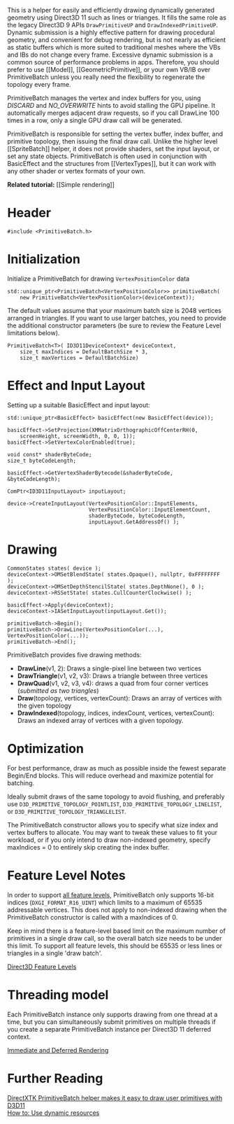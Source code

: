 This is a helper for easily and efficiently drawing dynamically generated geometry using Direct3D 11 such as lines or trianges. It fills the same role as the legacy Direct3D 9 APIs ``DrawPrimitiveUP`` and ``DrawIndexedPrimitiveUP``. Dynamic submission is a highly effective pattern for drawing procedural geometry, and convenient for debug rendering, but is not nearly as efficient as static buffers which is more suited to traditional meshes where the VBs and IBs do not change every frame. Excessive dynamic submission is a common source of performance problems in apps. Therefore, you should prefer to use [[Model]], [[GeometricPrimitive]], or your own VB/IB over PrimitiveBatch unless you really need the flexibility to regenerate the topology every frame.

PrimitiveBatch manages the vertex and index buffers for you, using _DISCARD_ and _NO_OVERWRITE_ hints to avoid stalling the GPU pipeline. It automatically merges adjacent draw requests, so if you call DrawLine 100 times in a row, only a single GPU draw call will be generated.

PrimitiveBatch is responsible for setting the vertex buffer, index buffer, and primitive topology, then issuing the final draw call. Unlike the higher level [[SpriteBatch]] helper, it does not provide shaders, set the input layout, or set any state objects. PrimitiveBatch is often used in conjunction with BasicEffect and the structures from [[VertexTypes]], but it can work with any other shader or vertex formats of your own.

**Related tutorial:** [[Simple rendering]]

# Header
    #include <PrimitiveBatch.h>

# Initialization

Initialize a PrimitiveBatch for drawing ``VertexPositionColor`` data

    std::unique_ptr<PrimitiveBatch<VertexPositionColor>> primitiveBatch(
        new PrimitiveBatch<VertexPositionColor>(deviceContext));

The default values assume that your maximum batch size is 2048 vertices arranged in triangles. If you want to use larger batches, you need to provide the additional constructor parameters (be sure to review the Feature Level limitations below).

    PrimitiveBatch<T>( ID3D11DeviceContext* deviceContext,
        size_t maxIndices = DefaultBatchSize * 3,
        size_t maxVertices = DefaultBatchSize)

# Effect and Input Layout

Setting up a suitable BasicEffect and input layout:

    std::unique_ptr<BasicEffect> basicEffect(new BasicEffect(device));

    basicEffect->SetProjection(XMMatrixOrthographicOffCenterRH(0,
        screenHeight, screenWidth, 0, 0, 1));
    basicEffect->SetVertexColorEnabled(true);

    void const* shaderByteCode;
    size_t byteCodeLength;

    basicEffect->GetVertexShaderBytecode(&shaderByteCode, &byteCodeLength);

    ComPtr<ID3D11InputLayout> inputLayout;

    device->CreateInputLayout(VertexPositionColor::InputElements,
                              VertexPositionColor::InputElementCount,
                              shaderByteCode, byteCodeLength,
                              inputLayout.GetAddressOf() );

# Drawing

    CommonStates states( device );
    deviceContext->OMSetBlendState( states.Opaque(), nullptr, 0xFFFFFFFF );
    deviceContext->OMSetDepthStencilState( states.DepthNone(), 0 );
    deviceContext->RSSetState( states.CullCounterClockwise() );

    basicEffect->Apply(deviceContext);
    deviceContext->IASetInputLayout(inputLayout.Get());

    primitiveBatch->Begin();
    primitiveBatch->DrawLine(VertexPositionColor(...), VertexPositionColor(...));
    primitiveBatch->End();

PrimitiveBatch provides five drawing methods:

* **DrawLine**(v1, 2): Draws a single-pixel line between two vertices
* **DrawTriangle**(v1, v2, v3): Draws a triangle between three vertices
* **DrawQuad**(v1, v2, v3, v4): draws a quad from four corner vertices (_submitted as two triangles_)
* **Draw**(topology, vertices, vertexCount): Draws an array of vertices with the given topology
* **DrawIndexed**(topology, indices, indexCount, vertices, vertexCount): Draws an indexed array of vertices with a given topology.

# Optimization

For best performance, draw as much as possible inside the fewest separate Begin/End blocks. This will reduce overhead and maximize potential for batching.

Ideally submit draws of the same topology to avoid flushing, and preferably use ``D3D_PRIMITIVE_TOPOLOGY_POINTLIST``, ``D3D_PRIMITIVE_TOPOLOGY_LINELIST``, or ``D3D_PRIMITIVE_TOPOLOGY_TRIANGLELIST``.

The PrimitiveBatch constructor allows you to specify what size index and vertex buffers to allocate. You may want to tweak these values to fit your workload, or if you only intend to draw non-indexed geometry, specify maxIndices = 0 to entirely skip creating the index buffer.

# Feature Level Notes

In order to support [all feature levels](https://msdn.microsoft.com/en-us/library/windows/desktop/ff476876.aspx), PrimitiveBatch only supports 16-bit indices (``DXGI_FORMAT_R16_UINT``) which limits to a maximum of 65535 addressable vertices. This does not apply to non-indexed drawing when the PrimitiveBatch constructor is called with a maxIndices of 0. 

Keep in mind there is a feature-level based limit on the maximum number of primitives in a single draw call, so the overall batch size needs to be under this limit. To support all feature levels, this should be 65535 or less lines or triangles in a single 'draw batch'.

[Direct3D Feature Levels](http://blogs.msdn.com/b/chuckw/archive/2012/06/20/direct3d-feature-levels.aspx)

# Threading model

Each PrimitiveBatch instance only supports drawing from one thread at a time, but you can simultaneously submit primitives on multiple threads if you create a separate PrimitiveBatch instance per Direct3D 11 deferred context.

[Immediate and Deferred Rendering](http://msdn.microsoft.com/en-us/library/windows/desktop/ff476892.aspx)

# Further Reading
[DirectXTK PrimitiveBatch helper makes it easy to draw user primitives with D3D11](http://blogs.msdn.com/b/shawnhar/archive/2012/10/12/directxtk-primitivebatch-helper-makes-it-easy-to-draw-user-primitives-with-d3d11.aspx)  
[How to: Use dynamic resources](http://msdn.microsoft.com/en-us/library/windows/desktop/dn508285.aspx)  


